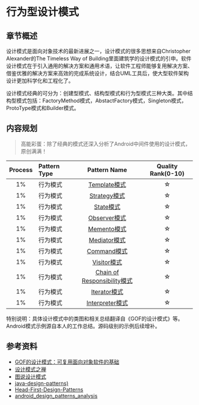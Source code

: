 # 行为型设计模式

## 章节概述

设计模式是面向对象技术的最新进展之一，设计模式的很多思想来自Christopher Alexander的The Timeless Way of Building里面建筑学的设计模式的引申。软件设计模式在于引入通用的解决方案和通用术语，让软件工程师能够复用解决方案、借鉴优雅的解决方案来高效的完成系统设计，结合UML工具后，使大型软件架构设计更加科学化和工程化了。

设计模式经典的可分为：创建型模式、结构型模式和行为型模式三种大类。其中结构型模式包括：FactoryMethod模式，AbstactFactory模式，Singleton模式，ProtoType模式和Builder模式。

## 内容规划

> 高能彩蛋：除了经典的模式还深入分析了Android中间件使用的设计模式，原创满满！

| Process | Pattern Type | Pattern Name | Quality Rank\(0-10\) |  
| :---: | :--- | :---: | :---: |  
| 1% | 行为模式 | [Template模式](pattern_template.md) | ☆ |  
| 1% | 行为模式 | [Strategy模式](pattern_strategy.md)  | ☆ |  
| 1% | 行为模式 | [State模式](pattern_state.md) | ☆ |  
| 1% | 行为模式 | [Observer模式](pattern_observer.md) | ☆ |  
| 1% | 行为模式 | [Memento模式](pattern_memento.md) | ☆ |  
| 1% | 行为模式 | [Mediator模式](pattern_mediator.md)  | ☆ |  
| 1% | 行为模式 | [Command模式](pattern_command.md) | ☆ |  
| 1% | 行为模式 | [Visitor模式](pattern_visitor.md) | ☆ |  
| 1% | 行为模式 | [Chain of Responsibility模式](pattern_chain.md) | ☆ |  
| 1% | 行为模式 | [Iterator模式](pattern_iterator.md) | ☆ |  
| 1% | 行为模式 | [Interpreter模式](pattern_interpreter.md) | ☆ |

特别说明：具体设计模式中的类图和相关总结翻译自《GOF的设计模式》等。Android模式示例源自本人的工作总结。源码级别的示例后续增补。

## 参考资料

* [GOF的设计模式：可复用面向对象软件的基础](http://item.jd.com/10057319.html)
* [设计模式之禅](http://item.jd.com/11414555.html)
* [图说设计模式](https://github.com/me115/design_patterns)
* [java-design-patterns)](https://github.com/iluwatar/java-design-patterns)
* [Head-First-Design-Patterns](https://github.com/bethrobson/Head-First-Design-Patterns)
* [android_design_patterns_analysis](https://github.com/simple-android-framework/android_design_patterns_analysis)